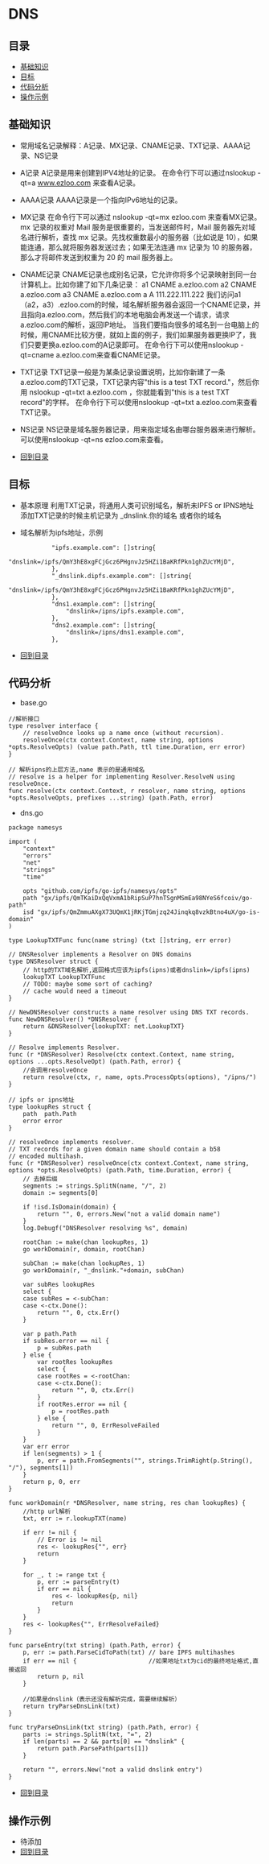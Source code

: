 # DNS

## 目录
- [基础知识](#基础知识)
- [目标](#目标)
- [代码分析](#代码分析)
- [操作示例](#操作示例)

## 基础知识
- 常用域名记录解释：A记录、MX记录、CNAME记录、TXT记录、AAAA记录、NS记录
- A记录
	A记录是用来创建到IPV4地址的记录。
	在命令行下可以通过nslookup -qt=a www.ezloo.com 来查看A记录。

- AAAA记录
	AAAA记录是一个指向IPv6地址的记录。

- MX记录
	在命令行下可以通过 nslookup -qt=mx ezloo.com 来查看MX记录。
	mx 记录的权重对 Mail 服务是很重要的，当发送邮件时，Mail 服务器先对域名进行解析，查找 mx 记录。先找权重数最小的服务器（比如说是 10），如果能连通，那么就将服务器发送过去；如果无法连通 mx 记录为 10 的服务器，那么才将邮件发送到权重为 20 的 mail 服务器上。

- CNAME记录
	CNAME记录也成别名记录，它允许你将多个记录映射到同一台计算机上。比如你建了如下几条记录：
	a1 CNAME a.ezloo.com 
	a2 CNAME a.ezloo.com 
	a3 CNAME a.ezloo.com 
	a A 111.222.111.222
	我们访问a1（a2，a3）.ezloo.com的时候，域名解析服务器会返回一个CNAME记录，并且指向a.ezloo.com，然后我们的本地电脑会再发送一个请求，请求a.ezloo.com的解析，返回IP地址。
	当我们要指向很多的域名到一台电脑上的时候，用CNAME比较方便，就如上面的例子，我们如果服务器更换IP了，我们只要更换a.ezloo.com的A记录即可。
	在命令行下可以使用nslookup -qt=cname a.ezloo.com来查看CNAME记录。

- TXT记录
	TXT记录一般是为某条记录设置说明，比如你新建了一条a.ezloo.com的TXT记录，TXT记录内容"this is a test TXT record."，然后你用 nslookup -qt=txt a.ezloo.com ，你就能看到"this is a test TXT record"的字样。
	在命令行下可以使用nslookup -qt=txt a.ezloo.com来查看TXT记录。

- NS记录
NS记录是域名服务器记录，用来指定域名由哪台服务器来进行解析。可以使用nslookup -qt=ns ezloo.com来查看。

- [回到目录](#目录)

## 目标
- 基本原理
	利用TXT记录，将通用人类可识别域名，解析未IPFS or IPNS地址
	添加TXT记录的时候主机记录为   _dnslink.你的域名 或者你的域名
	
- 域名解析为ipfs地址，示例
```
			"ipfs.example.com": []string{
				"dnslink=/ipfs/QmY3hE8xgFCjGcz6PHgnvJz5HZi1BaKRfPkn1ghZUcYMjD",
			},
			"_dnslink.dipfs.example.com": []string{
				"dnslink=/ipfs/QmY3hE8xgFCjGcz6PHgnvJz5HZi1BaKRfPkn1ghZUcYMjD",
			},
			"dns1.example.com": []string{
				"dnslink=/ipns/ipfs.example.com",
			},
			"dns2.example.com": []string{
				"dnslink=/ipns/dns1.example.com",
			},
```

- [回到目录](#目录)

## 代码分析
- base.go
```
//解析接口
type resolver interface {
	// resolveOnce looks up a name once (without recursion).
	resolveOnce(ctx context.Context, name string, options *opts.ResolveOpts) (value path.Path, ttl time.Duration, err error)
}

// 解析ipns的上层方法,name 表示的是通用域名
// resolve is a helper for implementing Resolver.ResolveN using resolveOnce.
func resolve(ctx context.Context, r resolver, name string, options *opts.ResolveOpts, prefixes ...string) (path.Path, error) 
```
- dns.go
```
package namesys

import (
	"context"
	"errors"
	"net"
	"strings"
	"time"

	opts "github.com/ipfs/go-ipfs/namesys/opts"
	path "gx/ipfs/QmTKaiDxQqVxmA1bRipSuP7hnTSgnMSmEa98NYeS6fcoiv/go-path"
	isd "gx/ipfs/QmZmmuAXgX73UQmX1jRKjTGmjzq24Jinqkq8vzkBtno4uX/go-is-domain"
)

type LookupTXTFunc func(name string) (txt []string, err error)

// DNSResolver implements a Resolver on DNS domains
type DNSResolver struct {
	// http的TXT域名解析,返回格式应该为ipfs(ipns)或者dnslink=/ipfs(ipns)
	lookupTXT LookupTXTFunc
	// TODO: maybe some sort of caching?
	// cache would need a timeout
}

// NewDNSResolver constructs a name resolver using DNS TXT records.
func NewDNSResolver() *DNSResolver {
	return &DNSResolver{lookupTXT: net.LookupTXT}
}

// Resolve implements Resolver.
func (r *DNSResolver) Resolve(ctx context.Context, name string, options ...opts.ResolveOpt) (path.Path, error) {
	//会调用resolveOnce
	return resolve(ctx, r, name, opts.ProcessOpts(options), "/ipns/")
}

// ipfs or ipns地址
type lookupRes struct {
	path  path.Path
	error error
}

// resolveOnce implements resolver.
// TXT records for a given domain name should contain a b58
// encoded multihash.
func (r *DNSResolver) resolveOnce(ctx context.Context, name string, options *opts.ResolveOpts) (path.Path, time.Duration, error) {
	// 去掉后缀
	segments := strings.SplitN(name, "/", 2)
	domain := segments[0]

	if !isd.IsDomain(domain) {
		return "", 0, errors.New("not a valid domain name")
	}
	log.Debugf("DNSResolver resolving %s", domain)

	rootChan := make(chan lookupRes, 1)
	go workDomain(r, domain, rootChan)

	subChan := make(chan lookupRes, 1)
	go workDomain(r, "_dnslink."+domain, subChan)

	var subRes lookupRes
	select {
	case subRes = <-subChan:
	case <-ctx.Done():
		return "", 0, ctx.Err()
	}

	var p path.Path
	if subRes.error == nil {
		p = subRes.path
	} else {
		var rootRes lookupRes
		select {
		case rootRes = <-rootChan:
		case <-ctx.Done():
			return "", 0, ctx.Err()
		}
		if rootRes.error == nil {
			p = rootRes.path
		} else {
			return "", 0, ErrResolveFailed
		}
	}
	var err error
	if len(segments) > 1 {
		p, err = path.FromSegments("", strings.TrimRight(p.String(), "/"), segments[1])
	}
	return p, 0, err
}

func workDomain(r *DNSResolver, name string, res chan lookupRes) {
	//http url解析
	txt, err := r.lookupTXT(name)

	if err != nil {
		// Error is != nil
		res <- lookupRes{"", err}
		return
	}

	for _, t := range txt {
		p, err := parseEntry(t)
		if err == nil {
			res <- lookupRes{p, nil}
			return
		}
	}
	res <- lookupRes{"", ErrResolveFailed}
}

func parseEntry(txt string) (path.Path, error) {
	p, err := path.ParseCidToPath(txt) // bare IPFS multihashes
	if err == nil {                    //如果地址txt为cid的最终地址格式,直接返回
		return p, nil
	}

	//如果是dnslink（表示还没有解析完成，需要继续解析）
	return tryParseDnsLink(txt)
}

func tryParseDnsLink(txt string) (path.Path, error) {
	parts := strings.SplitN(txt, "=", 2)
	if len(parts) == 2 && parts[0] == "dnslink" {
		return path.ParsePath(parts[1])
	}

	return "", errors.New("not a valid dnslink entry")
}
```

- [回到目录](#目录)


## 操作示例

- 待添加
- [回到目录](#目录)